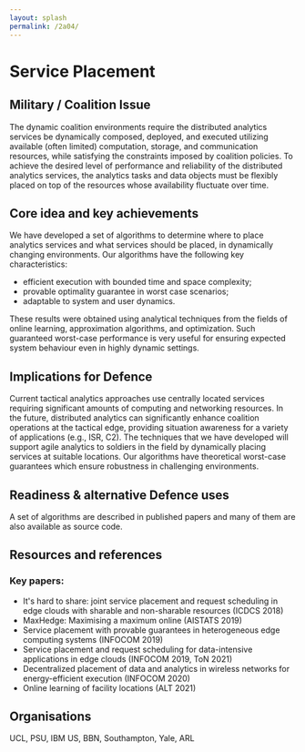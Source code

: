 ```yaml
---
layout: splash
permalink: /2a04/
---
```


# Service Placement

<!-- [Watch the video](https://ibm.box.com/xxx) -->

## Military / Coalition Issue

The dynamic coalition environments require the distributed analytics services be dynamically composed, deployed, and executed utilizing available (often limited) computation, storage, and communication resources, while satisfying the constraints imposed by coalition policies. To achieve the desired level of performance and reliability of the distributed analytics services, the analytics tasks and data objects must be flexibly placed on top of the resources whose availability fluctuate over time. 

## Core idea and key achievements

We have developed a set of algorithms to determine where to place analytics services and what services should be placed, in dynamically changing environments. Our algorithms have the following key characteristics:
- efficient execution with bounded time and space complexity;
- provable optimality guarantee in worst case scenarios;
- adaptable to system and user dynamics.

These results were obtained using analytical techniques from the fields of online learning, approximation algorithms, and optimization. Such guaranteed worst-case performance is very useful for ensuring expected system behaviour even in highly dynamic settings.

<!-- ![image info](/dais/achievements/images/1a02_figure1.jpg) -->

## Implications for Defence

Current tactical analytics approaches use centrally located services requiring significant amounts of computing and networking resources. In the future, distributed analytics can significantly enhance coalition operations at the tactical edge, providing situation awareness for a variety of applications (e.g., ISR, C2). The techniques that we have developed will support agile analytics to soldiers in the field by dynamically placing services at suitable locations. Our algorithms have theoretical worst-case guarantees which ensure robustness in challenging environments.

## Readiness & alternative Defence uses

A set of algorithms are described in published papers and many of them are also available as source code.

## Resources and references
### Key papers: 
-	It's hard to share: joint service placement and request scheduling in edge clouds with sharable and non-sharable resources (ICDCS 2018)
-	MaxHedge: Maximising a maximum online (AISTATS 2019)
-	Service placement with provable guarantees in heterogeneous edge computing systems (INFOCOM 2019)
-	Service placement and request scheduling for data-intensive applications in edge clouds (INFOCOM 2019, ToN 2021)
-	Decentralized placement of data and analytics in wireless networks for energy-efficient execution (INFOCOM 2020)
-	Online learning of facility locations (ALT 2021)

## Organisations

UCL, PSU, IBM US, BBN, Southampton, Yale, ARL

